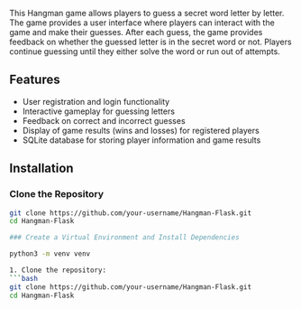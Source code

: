This Hangman game allows players to guess a secret word letter by letter. 
The game provides a user interface where players can interact with the game and make their guesses. 
After each guess, the game provides feedback on whether the guessed letter is in the secret word or not. 
Players continue guessing until they either solve the word or run out of attempts.

## Features

- User registration and login functionality
- Interactive gameplay for guessing letters
- Feedback on correct and incorrect guesses
- Display of game results (wins and losses) for registered players
- SQLite database for storing player information and game results


## Installation

### Clone the Repository

   ```bash
   git clone https://github.com/your-username/Hangman-Flask.git
   cd Hangman-Flask

### Create a Virtual Environment and Install Dependencies
 
python3 -m venv venv

1. Clone the repository:
   ```bash
   git clone https://github.com/your-username/Hangman-Flask.git
   cd Hangman-Flask



